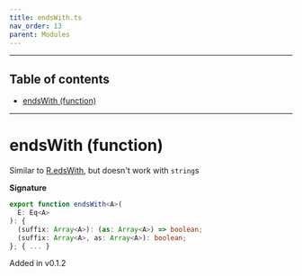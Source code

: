 ```yaml
---
title: endsWith.ts
nav_order: 13
parent: Modules
---
```


---

<h2 class="text-delta">Table of contents</h2>

- [endsWith (function)](#endswith-function)

---

# endsWith (function)

Similar to [R.edsWith](https://ramdajs.com/docs/#endsWith), but doesn't work with `string`s

**Signature**

```ts
export function endsWith<A>(
  E: Eq<A>
): {
  (suffix: Array<A>): (as: Array<A>) => boolean;
  (suffix: Array<A>, as: Array<A>): boolean;
}; { ... }
```

Added in v0.1.2
